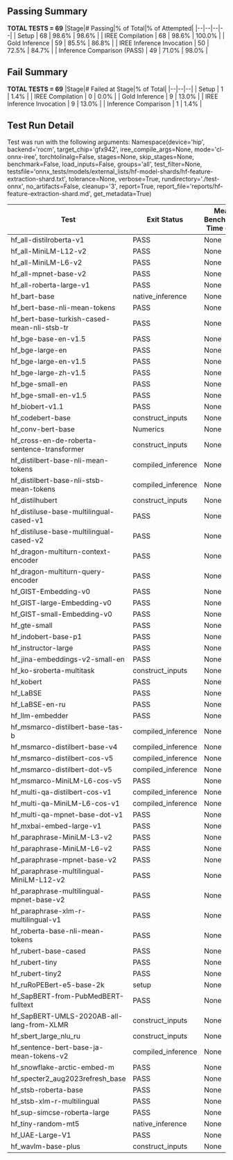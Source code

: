 ## Passing Summary

**TOTAL TESTS = 69**
|Stage|# Passing|% of Total|% of Attempted|
|--|--|--|--|
| Setup | 68 | 98.6% | 98.6% |
| IREE Compilation | 68 | 98.6% | 100.0% |
| Gold Inference | 59 | 85.5% | 86.8% |
| IREE Inference Invocation | 50 | 72.5% | 84.7% |
| Inference Comparison (PASS) | 49 | 71.0% | 98.0% |
## Fail Summary

**TOTAL TESTS = 69**
|Stage|# Failed at Stage|% of Total|
|--|--|--|
| Setup | 1 | 1.4% |
| IREE Compilation | 0 | 0.0% |
| Gold Inference | 9 | 13.0% |
| IREE Inference Invocation | 9 | 13.0% |
| Inference Comparison | 1 | 1.4% |
## Test Run Detail
Test was run with the following arguments:
Namespace(device='hip', backend='rocm', target_chip='gfx942', iree_compile_args=None, mode='cl-onnx-iree', torchtolinalg=False, stages=None, skip_stages=None, benchmark=False, load_inputs=False, groups='all', test_filter=None, testsfile='onnx_tests/models/external_lists/hf-model-shards/hf-feature-extraction-shard.txt', tolerance=None, verbose=True, rundirectory='./test-onnx', no_artifacts=False, cleanup='3', report=True, report_file='reports/hf-feature-extraction-shard.md', get_metadata=True)

| Test | Exit Status | Mean Benchmark Time (ms) | Notes |
|--|--|--|--|
| hf_all-distilroberta-v1 | PASS | None | |
| hf_all-MiniLM-L12-v2 | PASS | None | |
| hf_all-MiniLM-L6-v2 | PASS | None | |
| hf_all-mpnet-base-v2 | PASS | None | |
| hf_all-roberta-large-v1 | PASS | None | |
| hf_bart-base | native_inference | None | |
| hf_bert-base-nli-mean-tokens | PASS | None | |
| hf_bert-base-turkish-cased-mean-nli-stsb-tr | PASS | None | |
| hf_bge-base-en-v1.5 | PASS | None | |
| hf_bge-large-en | PASS | None | |
| hf_bge-large-en-v1.5 | PASS | None | |
| hf_bge-large-zh-v1.5 | PASS | None | |
| hf_bge-small-en | PASS | None | |
| hf_bge-small-en-v1.5 | PASS | None | |
| hf_biobert-v1.1 | PASS | None | |
| hf_codebert-base | construct_inputs | None | |
| hf_conv-bert-base | Numerics | None | |
| hf_cross-en-de-roberta-sentence-transformer | construct_inputs | None | |
| hf_distilbert-base-nli-mean-tokens | compiled_inference | None | |
| hf_distilbert-base-nli-stsb-mean-tokens | compiled_inference | None | |
| hf_distilhubert | construct_inputs | None | |
| hf_distiluse-base-multilingual-cased-v1 | PASS | None | |
| hf_distiluse-base-multilingual-cased-v2 | PASS | None | |
| hf_dragon-multiturn-context-encoder | PASS | None | |
| hf_dragon-multiturn-query-encoder | PASS | None | |
| hf_GIST-Embedding-v0 | PASS | None | |
| hf_GIST-large-Embedding-v0 | PASS | None | |
| hf_GIST-small-Embedding-v0 | PASS | None | |
| hf_gte-small | PASS | None | |
| hf_indobert-base-p1 | PASS | None | |
| hf_instructor-large | PASS | None | |
| hf_jina-embeddings-v2-small-en | PASS | None | |
| hf_ko-sroberta-multitask | construct_inputs | None | |
| hf_kobert | PASS | None | |
| hf_LaBSE | PASS | None | |
| hf_LaBSE-en-ru | PASS | None | |
| hf_llm-embedder | PASS | None | |
| hf_msmarco-distilbert-base-tas-b | compiled_inference | None | |
| hf_msmarco-distilbert-base-v4 | compiled_inference | None | |
| hf_msmarco-distilbert-cos-v5 | compiled_inference | None | |
| hf_msmarco-distilbert-dot-v5 | compiled_inference | None | |
| hf_msmarco-MiniLM-L6-cos-v5 | PASS | None | |
| hf_multi-qa-distilbert-cos-v1 | compiled_inference | None | |
| hf_multi-qa-MiniLM-L6-cos-v1 | compiled_inference | None | |
| hf_multi-qa-mpnet-base-dot-v1 | PASS | None | |
| hf_mxbai-embed-large-v1 | PASS | None | |
| hf_paraphrase-MiniLM-L3-v2 | PASS | None | |
| hf_paraphrase-MiniLM-L6-v2 | PASS | None | |
| hf_paraphrase-mpnet-base-v2 | PASS | None | |
| hf_paraphrase-multilingual-MiniLM-L12-v2 | PASS | None | |
| hf_paraphrase-multilingual-mpnet-base-v2 | PASS | None | |
| hf_paraphrase-xlm-r-multilingual-v1 | PASS | None | |
| hf_roberta-base-nli-mean-tokens | PASS | None | |
| hf_rubert-base-cased | PASS | None | |
| hf_rubert-tiny | PASS | None | |
| hf_rubert-tiny2 | PASS | None | |
| hf_ruRoPEBert-e5-base-2k | setup | None | |
| hf_SapBERT-from-PubMedBERT-fulltext | PASS | None | |
| hf_SapBERT-UMLS-2020AB-all-lang-from-XLMR | construct_inputs | None | |
| hf_sbert_large_nlu_ru | construct_inputs | None | |
| hf_sentence-bert-base-ja-mean-tokens-v2 | compiled_inference | None | |
| hf_snowflake-arctic-embed-m | PASS | None | |
| hf_specter2_aug2023refresh_base | PASS | None | |
| hf_stsb-roberta-base | PASS | None | |
| hf_stsb-xlm-r-multilingual | PASS | None | |
| hf_sup-simcse-roberta-large | PASS | None | |
| hf_tiny-random-mt5 | native_inference | None | |
| hf_UAE-Large-V1 | PASS | None | |
| hf_wavlm-base-plus | construct_inputs | None | |
